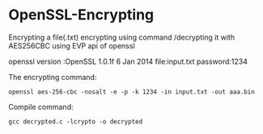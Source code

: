 # OpenSSL-Encrypting
Encrypting  a file(.txt) encrypting using command /decrypting it with AES256CBC using EVP api of openssl

openssl version :OpenSSL 1.0.1f 6 Jan 2014
file:input.txt
password:1234

The encrypting command:

    openssl aes-256-cbc -nosalt -e -p -k 1234 -in input.txt -out aaa.bin
    
Compile command:

    gcc decrypted.c -lcrypto -o decrypted   
